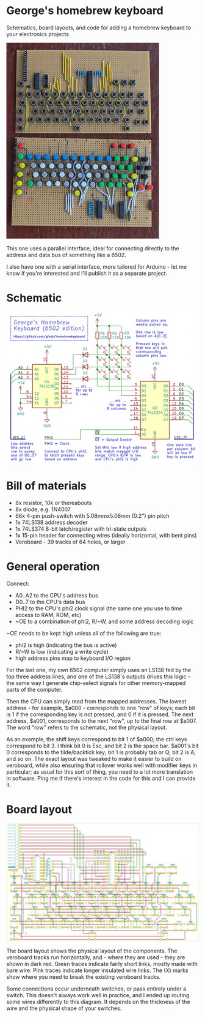 # George's homebrew keyboard

Schematics, board layouts, and code for adding a homebrew keyboard to your electronics projects

<img src="homebrewkeyboards.jpg" alt="Photograph of assembled boards" width="400">

This one uses a parallel interface, ideal for connecting directly to the address and data bus of something like a 6502.

I also have one with a serial interface, more tailored for Arduino - let me know if you're interested and I'll publish it as a separate project.

# Schematic

<img src="Schematic.png" alt="Annotated schematic of George's Homebrew Keyboard (6502 edition)" width="512">

# Bill of materials

* 8x resistor, 10k or thereabouts
* 8x diode, e.g. 1N4007
* 66x 4-pin push-switch with 5.08mmx5.08mm (0.2") pin pitch
* 1x 74LS138 address decoder
* 1x 74LS374 8-bit latch/register with tri-state outputs
* 1x 15-pin header for connecting wires (ideally horizontal, with bent pins)
* Veroboard - 39 tracks of 64 holes, or larger

# General operation

Connect:
* A0..A2 to the CPU's address bus
* D0..7 to the CPU's data bus
* PHI2 to the CPU's phi2 clock signal (the same one you use to time access to RAM, ROM, etc)
* ~OE to a combination of phi2, R/~W, and some address decoding logic

~OE needs to be kept high unless all of the following are true:
* phi2 is high (indicating the bus is active)
* R/~W is low (indicating a write cycle)
* high address pins map to keyboard I/O region

For the last one, my own 6502 computer simply uses an LS138 fed by the top three address lines, and one of the LS138's outputs drives this logic - the same way I generate chip-select signals for other memory-mapped parts of the computer.

Then the CPU can simply read from the mapped addresses.  The lowest address - for example, $a000 - corresponds to one "row" of keys; each bit is 1 if the corresponding key is not pressed, and 0 if it is pressed.  The next address, $a001, corresponds to the next "row", up to the final row at $a007.  The word "row" refers to the schematic, not the physical layout.

As an example, the shift keys correspond to bit 1 of $a000; the ctrl keys correspond to bit 3.  I think bit 0 is Esc, and bit 2 is the space bar.  $a001's bit 0 corresponds to the tilde/backtick key; bit 1 is probably tab or Q; bit 2 is A; and so on.  The exact layout was tweaked to make it easier to build on veroboard, while also ensuring that rollover works well with modifier keys in particular; as usual for this sort of thing, you need to a lot more translation in software.  Ping me if there's interest in the code for this and I can provide it.

# Board layout

<img src="BoardLayout.png" alt="Physical board layout" width="512">

The board layout shows the physical layout of the components.  The veroboard tracks run horizontally, and - where they are used - they are shown in dark red.  Green traces indicate fairly short links, mostly made with bare wire.  Pink traces indicate longer insulated wire links.  The (X) marks show where you need to break the existing veroboard tracks.

Some connections occur underneath switches, or pass entirely under a switch.  This doesn't always work well in practice, and I ended up routing some wires differently to this diagram.  It depends on the thickness of the wire and the physical shape of your switches.
